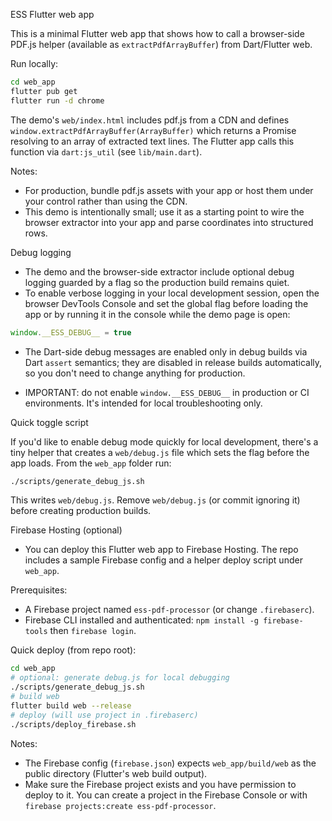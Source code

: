 ESS Flutter web app

This is a minimal Flutter web app that shows how to call a browser-side PDF.js helper (available as `extractPdfArrayBuffer`) from Dart/Flutter web.

Run locally:

```bash
cd web_app
flutter pub get
flutter run -d chrome
```

The demo's `web/index.html` includes pdf.js from a CDN and defines `window.extractPdfArrayBuffer(ArrayBuffer)` which returns a Promise resolving to an array of extracted text lines. The Flutter app calls this function via `dart:js_util` (see `lib/main.dart`).

Notes:
- For production, bundle pdf.js assets with your app or host them under your control rather than using the CDN.
- This demo is intentionally small; use it as a starting point to wire the browser extractor into your app and parse coordinates into structured rows.

Debug logging
 - The demo and the browser-side extractor include optional debug logging guarded by a flag so the production build remains quiet.
 - To enable verbose logging in your local development session, open the browser DevTools Console and set the global flag before loading the app or by running it in the console while the demo page is open:

```js
window.__ESS_DEBUG__ = true
```

 - The Dart-side debug messages are enabled only in debug builds via Dart `assert` semantics; they are disabled in release builds automatically, so you don't need to change anything for production.

 - IMPORTANT: do not enable `window.__ESS_DEBUG__` in production or CI environments. It's intended for local troubleshooting only.

Quick toggle script

If you'd like to enable debug mode quickly for local development, there's a tiny helper that creates a `web/debug.js` file which sets the flag before the app loads. From the `web_app` folder run:

```bash
./scripts/generate_debug_js.sh
```

This writes `web/debug.js`. Remove `web/debug.js` (or commit ignoring it) before creating production builds.

Firebase Hosting (optional)
 - You can deploy this Flutter web app to Firebase Hosting. The repo includes a sample Firebase config and a helper deploy script under `web_app`.

Prerequisites:
 - A Firebase project named `ess-pdf-processor` (or change `.firebaserc`).
 - Firebase CLI installed and authenticated: `npm install -g firebase-tools` then `firebase login`.

Quick deploy (from repo root):

```bash
cd web_app
# optional: generate debug.js for local debugging
./scripts/generate_debug_js.sh
# build web
flutter build web --release
# deploy (will use project in .firebaserc)
./scripts/deploy_firebase.sh
```

Notes:
 - The Firebase config (`firebase.json`) expects `web_app/build/web` as the public directory (Flutter's web build output).
 - Make sure the Firebase project exists and you have permission to deploy to it. You can create a project in the Firebase Console or with `firebase projects:create ess-pdf-processor`.
